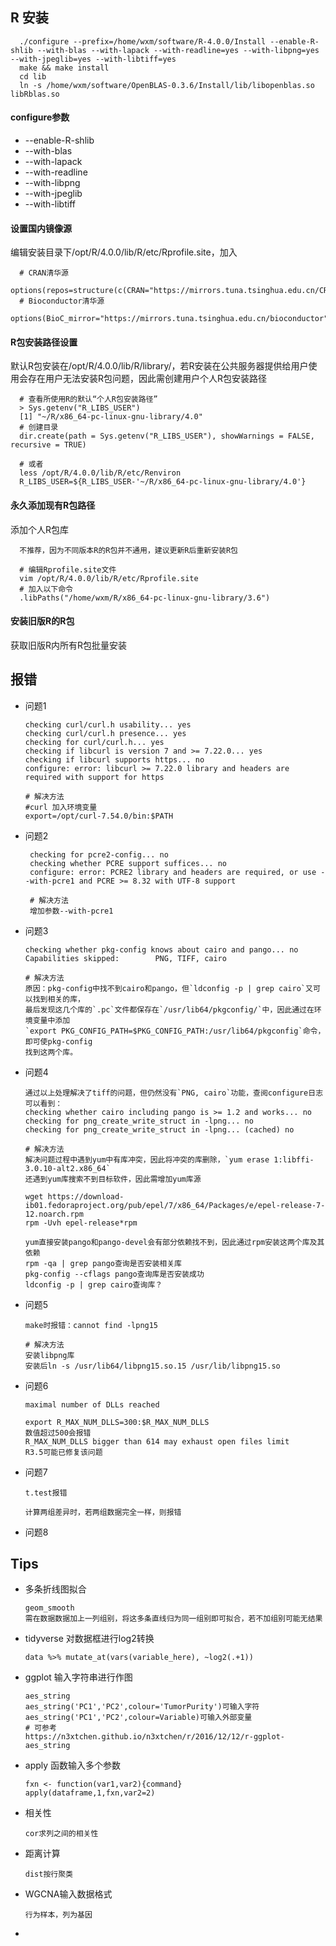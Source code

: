 ## R 安装

      ./configure --prefix=/home/wxm/software/R-4.0.0/Install --enable-R-shlib --with-blas --with-lapack --with-readline=yes --with-libpng=yes --with-jpeglib=yes --with-libtiff=yes
      make && make install
      cd lib
      ln -s /home/wxm/software/OpenBLAS-0.3.6/Install/lib/libopenblas.so libRblas.so

#### configure参数
* --enable-R-shlib
* --with-blas
* --with-lapack
* --with-readline
* --with-libpng
* --with-jpeglib
* --with-libtiff

#### 设置国内镜像源

编辑安装目录下/opt/R/4.0.0/lib/R/etc/Rprofile.site，加入

      # CRAN清华源
      options(repos=structure(c(CRAN="https://mirrors.tuna.tsinghua.edu.cn/CRAN/")))
      # Bioconductor清华源
      options(BioC_mirror="https://mirrors.tuna.tsinghua.edu.cn/bioconductor")

#### R包安装路径设置

默认R包安装在/opt/R/4.0.0/lib/R/library/，若R安装在公共服务器提供给用户使用会存在用户无法安装R包问题，因此需创建用户个人R包安装路径

      # 查看所使用R的默认“个人R包安装路径”
      > Sys.getenv("R_LIBS_USER")
      [1] "~/R/x86_64-pc-linux-gnu-library/4.0"
      # 创建目录
      dir.create(path = Sys.getenv("R_LIBS_USER"), showWarnings = FALSE, recursive = TRUE)
      
      # 或者
      less /opt/R/4.0.0/lib/R/etc/Renviron
      R_LIBS_USER=${R_LIBS_USER-'~/R/x86_64-pc-linux-gnu-library/4.0'}

#### 永久添加现有R包路径

添加个人R包库

      不推荐，因为不同版本R的R包并不通用，建议更新R后重新安装R包
      
      # 编辑Rprofile.site文件
      vim /opt/R/4.0.0/lib/R/etc/Rprofile.site
      # 加入以下命令
      .libPaths("/home/wxm/R/x86_64-pc-linux-gnu-library/3.6")
      
#### 安装旧版R的R包

获取旧版R内所有R包批量安装

## 报错
*  问题1

       checking curl/curl.h usability... yes
       checking curl/curl.h presence... yes
       checking for curl/curl.h... yes
       checking if libcurl is version 7 and >= 7.22.0... yes
       checking if libcurl supports https... no
       configure: error: libcurl >= 7.22.0 library and headers are required with support for https
       
       # 解决方法
       #curl 加入环境变量
       export=/opt/curl-7.54.0/bin:$PATH
       
* 问题2

       checking for pcre2-config... no
       checking whether PCRE support suffices... no
       configure: error: PCRE2 library and headers are required, or use --with-pcre1 and PCRE >= 8.32 with UTF-8 support
       
       # 解决方法 
       增加参数--with-pcre1
       
* 问题3

      checking whether pkg-config knows about cairo and pango... no
      Capabilities skipped:        PNG, TIFF, cairo
      
      # 解决方法
      原因：pkg-config中找不到cairo和pango，但`ldconfig -p | grep cairo`又可以找到相关的库，
      最后发现这几个库的`.pc`文件都保存在`/usr/lib64/pkgconfig/`中，因此通过在环境变量中添加
      `export PKG_CONFIG_PATH=$PKG_CONFIG_PATH:/usr/lib64/pkgconfig`命令，即可使pkg-config
      找到这两个库。
      
* 问题4

      通过以上处理解决了tiff的问题，但仍然没有`PNG, cairo`功能，查阅configure日志可以看到：
      checking whether cairo including pango is >= 1.2 and works... no
      checking for png_create_write_struct in -lpng... no
      checking for png_create_write_struct in -lpng... (cached) no
      
      # 解决方法
      解决问题过程中遇到yum中有库冲突，因此将冲突的库删除，`yum erase 1:libffi-3.0.10-alt2.x86_64`
      还遇到yum库搜索不到目标软件，因此需增加yum库源
      
      wget https://download-ib01.fedoraproject.org/pub/epel/7/x86_64/Packages/e/epel-release-7-12.noarch.rpm
      rpm -Uvh epel-release*rpm
      
      yum直接安装pango和pango-devel会有部分依赖找不到，因此通过rpm安装这两个库及其依赖
      rpm -qa | grep pango查询是否安装相关库
      pkg-config --cflags pango查询库是否安装成功
      ldconfig -p | grep cairo查询库？
      
* 问题5

      make时报错：cannot find -lpng15  
      
      # 解决方法
      安装libpng库
      安装后ln -s /usr/lib64/libpng15.so.15 /usr/lib/libpng15.so

* 问题6

      maximal number of DLLs reached
      
      export R_MAX_NUM_DLLS=300:$R_MAX_NUM_DLLS
      数值超过500会报错
      R_MAX_NUM_DLLS bigger than 614 may exhaust open files limit
      R3.5可能已修复该问题
      
* 问题7

      t.test报错
      
      计算两组差异时，若两组数据完全一样，则报错
      
* 问题8

      

## Tips

* 多条折线图拟合

      geom_smooth
      需在数据数据加上一列组别，将这多条直线归为同一组别即可拟合，若不加组别可能无结果

* tidyverse 对数据框进行log2转换

      data %>% mutate_at(vars(variable_here), ~log2(.+1))

* ggplot 输入字符串进行作图

      aes_string
      aes_string('PC1','PC2',colour='TumorPurity')可输入字符
      aes_string('PC1','PC2',colour=Variable)可输入外部变量
      # 可参考
      https://n3xtchen.github.io/n3xtchen/r/2016/12/12/r-ggplot-aes_string
      
* apply 函数输入多个参数

      fxn <- function(var1,var2){command}
      apply(dataframe,1,fxn,var2=2)

* 相关性

      cor求列之间的相关性

* 距离计算

      dist按行聚类

* WGCNA输入数据格式

      行为样本，列为基因

* 





